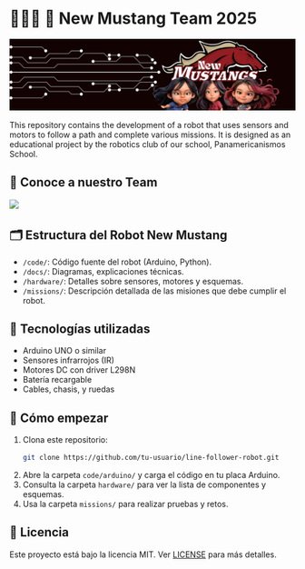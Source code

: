 # 🤖🇵🇦 🐎 New Mustang Team 2025
![](https://github.com/NewMustangAlpha/MustangEngineering/blob/main/Header%20NewMustang.png)

This repository contains the development of a robot that uses sensors and motors to follow a path and complete various missions. It is designed as an educational project by the robotics club of our school, Panamericanismos School.

## 🔧 Conoce a nuestro Team
![](https://github.com/NewMustangAlpha/MustangEngineering/blob/main/T-Photos/Conócenos-3.jpg)

## 🗂 Estructura del Robot New Mustang

- `/code/`: Código fuente del robot (Arduino, Python).
- `/docs/`: Diagramas, explicaciones técnicas.
- `/hardware/`: Detalles sobre sensores, motores y esquemas.
- `/missions/`: Descripción detallada de las misiones que debe cumplir el robot.

## 🧠 Tecnologías utilizadas

- Arduino UNO o similar
- Sensores infrarrojos (IR)
- Motores DC con driver L298N
- Batería recargable
- Cables, chasis, y ruedas

## 🚀 Cómo empezar

1. Clona este repositorio:
   ```bash
   git clone https://github.com/tu-usuario/line-follower-robot.git
   ```
2. Abre la carpeta `code/arduino/` y carga el código en tu placa Arduino.
3. Consulta la carpeta `hardware/` para ver la lista de componentes y esquemas.
4. Usa la carpeta `missions/` para realizar pruebas y retos.

## 📄 Licencia

Este proyecto está bajo la licencia MIT. Ver [LICENSE](LICENSE) para más detalles.
